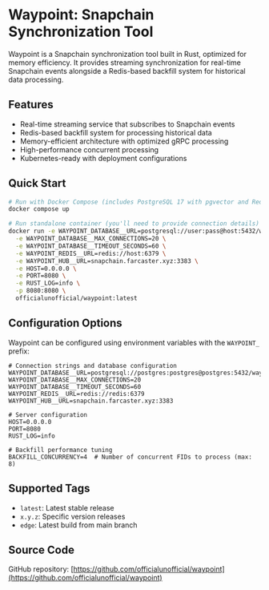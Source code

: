 # Waypoint: Snapchain Synchronization Tool

Waypoint is a Snapchain synchronization tool built in Rust, optimized for memory efficiency. It provides streaming synchronization for real-time Snapchain events alongside a Redis-based backfill system for historical data processing.

## Features

- Real-time streaming service that subscribes to Snapchain events
- Redis-based backfill system for processing historical data
- Memory-efficient architecture with optimized gRPC processing
- High-performance concurrent processing
- Kubernetes-ready with deployment configurations

## Quick Start

```bash
# Run with Docker Compose (includes PostgreSQL 17 with pgvector and Redis 7)
docker compose up

# Run standalone container (you'll need to provide connection details)
docker run -e WAYPOINT_DATABASE__URL=postgresql://user:pass@host:5432/waypoint \
  -e WAYPOINT_DATABASE__MAX_CONNECTIONS=20 \
  -e WAYPOINT_DATABASE__TIMEOUT_SECONDS=60 \
  -e WAYPOINT_REDIS__URL=redis://host:6379 \
  -e WAYPOINT_HUB__URL=snapchain.farcaster.xyz:3383 \
  -e HOST=0.0.0.0 \
  -e PORT=8080 \
  -e RUST_LOG=info \
  -p 8080:8080 \
  officialunofficial/waypoint:latest
```

## Configuration Options

Waypoint can be configured using environment variables with the `WAYPOINT_` prefix:

```
# Connection strings and database configuration
WAYPOINT_DATABASE__URL=postgresql://postgres:postgres@postgres:5432/waypoint
WAYPOINT_DATABASE__MAX_CONNECTIONS=20
WAYPOINT_DATABASE__TIMEOUT_SECONDS=60
WAYPOINT_REDIS__URL=redis://redis:6379
WAYPOINT_HUB__URL=snapchain.farcaster.xyz:3383

# Server configuration
HOST=0.0.0.0
PORT=8080
RUST_LOG=info

# Backfill performance tuning
BACKFILL_CONCURRENCY=4  # Number of concurrent FIDs to process (max: 8)
```

## Supported Tags

- `latest`: Latest stable release
- `x.y.z`: Specific version releases
- `edge`: Latest build from main branch

## Source Code

GitHub repository: [https://github.com/officialunofficial/waypoint](https://github.com/officialunofficial/waypoint)

